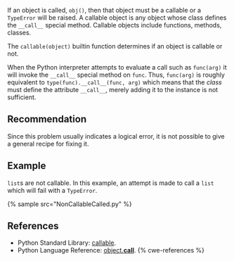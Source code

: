 If an object is called, `obj()`, then that object must be a callable or a `TypeError` will be raised. A callable object is any object whose class defines the `__call__` special method. Callable objects include functions, methods, classes.

The `callable(object)` builtin function determines if an object is callable or not.

When the Python interpreter attempts to evaluate a call such as `func(arg)` it will invoke the `__call__` special method on `func`. Thus, `func(arg)` is roughly equivalent to `type(func).__call__(func, arg)` which means that the *class* must define the attribute `__call__`, merely adding it to the instance is not sufficient.


## Recommendation
Since this problem usually indicates a logical error, it is not possible to give a general recipe for fixing it.


## Example
`list`s are not callable. In this example, an attempt is made to call a `list` which will fail with a `TypeError`.

{% sample src="NonCallableCalled.py" %}

## References
* Python Standard Library: [callable](http://docs.python.org/2/library/functions.html#callable).
* Python Language Reference: [object.__call__](http://docs.python.org/2/reference/datamodel.html#object.__call__).
{% cwe-references %}
